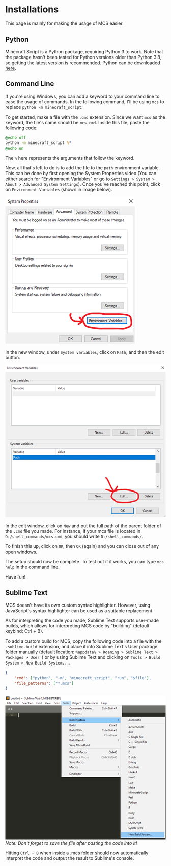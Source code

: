 # Installations
This page is mainly for making the usage of MCS easier.

## Python
Minecraft Script is a Python package, requiring Python 3 to work.
Note that the package hasn't been tested for Python versions older than
Python 3.8, so getting the latest version is recommended.
Python can be downloaded [here](https://www.python.org/downloads/).

## Command Line
If you're using Windows, you can add a keyword to your command line to ease the usage of commands.
In the following command, I'll be using ``mcs`` to replace ``python -m minecraft_script``.

To get started, make a file with the ``.cmd`` extension. Since we want ``mcs`` as the keyword,
the file's name should be ``mcs.cmd``. Inside this file, paste the following code:
```cmd
@echo off
python -m minecraft_script %*
@echo on
```
The ``%`` here represents the arguments that follow the keyword.

Now, all that's left to do is to add the file to the ``path`` environment variable.
This can be done by first opening the System Properties video
(You can either search for "Environment Variables" or go to ``Settings > System > About > Advanced System Settings``).
Once you've reached this point, click on ``Environment Variables`` (shown in image below).

![img](../resources/environ_vars.png)

In the new window, under ``System variables``, click on ``Path``, and then the edit button.

![img](../resources/environ_vars_2.png)

In the edit window, click on ``New`` and put the full path of the parent folder of the ``.cmd`` file you made.
For instance, if your mcs file is located in ``D:/shell_commands/mcs.cmd``, you should write ``D:/shell_commands/``.

To finish this up, click on ``OK``, then ``OK`` (again) and you can close out of any open windows.

The setup should now be complete. To test out if it works, you can type ``mcs help`` in the command line.

Have fun!


## Sublime Text
MCS doesn't have its own custom syntax highlighter.
However, using JavaScript's syntax highlighter can be used as a suitable replacement.

As for interpreting the code you made, Sublime Text supports user-made builds,
which allows for interpreting MCS code by "building" (default keybind: Ctrl + B).

To add a custom build for MCS, copy the following code into a file with the ``.sublime-build`` extension,
and place it into Sublime Text's User package folder manually
(default location: ``%appdata% > Roaming > Sublime Text > Packages > User ``)
or by using Sublime Text and clicking on ``Tools > Build System > New Build System...``.
```json
{
    "cmd": ["python", "-m", "minecraft_script", "run", "$file"],
    "file_patterns": ["*.mcs"]
}
```
![img](../resources/sublime_text_build_system.png)
_Note: Don't forget to save the file after pasting the code into it!_

Hitting ``Ctrl + B`` when inside a .mcs folder should now automatically interpret the code and output the result to
Sublime's console.